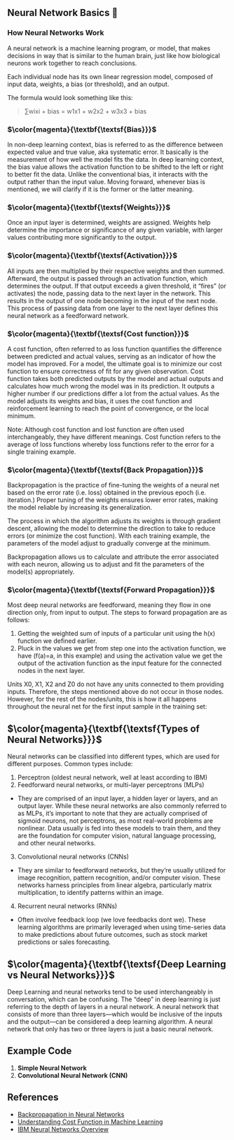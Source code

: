 ## Neural Network Basics 🔑

### **How Neural Networks Work**
A neural network is a machine learning program, or model, that makes decisions in way that is similar to the human brain, just like how biological neurons work together to reach conclusions.

Each individual node has its own linear regression model, composed of input data, weights, a bias (or threshold), and an output.   

The formula would look something like this:
> ∑wixi + bias = w1x1 + w2x2 + w3x3 + bias

###  $\color{magenta}{\textbf{\textsf{Bias}}}$
In non-deep learning context, bias is referred to as the difference between expected value and true value, aka systematic error. It basically is the measurement of how well the model fits the data. In deep learning context, the bias value allows the activation function to be shifted to the left or right to better fit the data. Unlike the conventional bias, it interacts with the output rather than the input value. Moving forward, whenever bias is mentioned, we will clarify if it is the former or the latter meaning.

###  $\color{magenta}{\textbf{\textsf{Weights}}}$
Once an input layer is determined, weights are assigned. Weights help determine the importance or significance of any given variable, with larger values contributing more significantly to the output.

### $\color{magenta}{\textbf{\textsf{Activation}}}$
All inputs are then multiplied by their respective weights and then summed. Afterward, the output is passed through an activation function, which determines the output. If that output exceeds a given threshold, it “fires” (or activates) the node, passing data to the next layer in the network. This results in the output of one node becoming in the input of the next node. This process of passing data from one layer to the next layer defines this neural network as a feedforward network.

### $\color{magenta}{\textbf{\textsf{Cost function}}}$
A cost function, often referred to as loss function quantifies the difference between predicted and actual values, serving as an indicator of how the model has improved. For a model, the ultimate goal is to minimize our cost function to ensure correctness of fit for any given observation. Cost function takes both predicted outputs by the model and actual outputs and calculates how much wrong the model was in its prediction. It outputs a higher number if our predictions differ a lot from the actual values. As the model adjusts its weights and bias, it uses the cost function and reinforcement learning to reach the point of convergence, or the local minimum. 

Note: Although cost function and lost function are often used interchangeably, they have different meanings. 
Cost function refers to the average of loss functions whereby loss functions refer to the error for a single training example.

### $\color{magenta}{\textbf{\textsf{Back Propagation}}}$
Backpropagation is the practice of fine-tuning the weights of a neural net based on the error rate (i.e. loss) obtained in the previous epoch (i.e. iteration.) Proper tuning of the weights ensures lower error rates, making the model reliable by increasing its generalization.

The process in which the algorithm adjusts its weights is through gradient descent, allowing the model to determine the direction to take to reduce errors (or minimize the cost function). With each training example, the parameters of the model adjust to gradually converge at the minimum.    

Backpropagation allows us to calculate and attribute the error associated with each neuron, allowing us to adjust and fit the parameters of the model(s) appropriately.

### $\color{magenta}{\textbf{\textsf{Forward Propagation}}}$
Most deep neural networks are feedforward, meaning they flow in one direction only, from input to output. 
The steps to forward propagation are as follows:

1. Getting the weighted sum of inputs of a particular unit using the h(x) function we defined earlier.
2. Pluck in the values we get from step one into the activation function, we have (f(a)=a, in this example) and using the activation value we get the output of the activation function as the input feature for the connected nodes in the next layer.

Units X0, X1, X2 and Z0 do not have any units connected to them providing inputs. Therefore, the steps mentioned above do not occur in those nodes. However, for the rest of the nodes/units, this is how it all happens throughout the neural net for the first input sample in the training set:

## $\color{magenta}{\textbf{\textsf{Types of Neural Networks}}}$
Neural networks can be classified into different types, which are used for different purposes. 
Common types include:
1. Perceptron (oldest neural network, well at least according to IBM)
2. Feedforward neural networks, or multi-layer perceptrons (MLPs)
- They are comprised of an input layer, a hidden layer or layers, and an output layer. While these neural networks are also commonly referred to as MLPs, it’s important to note that they are actually comprised of sigmoid neurons, not perceptrons, as most real-world problems are nonlinear. Data usually is fed into these models to train them, and they are the foundation for computer vision, natural language processing, and other neural networks.

3. Convolutional neural networks (CNNs)
- They are similar to feedforward networks, but they’re usually utilized for image recognition, pattern recognition, and/or computer vision. These networks harness principles from linear algebra, particularly matrix multiplication, to identify patterns within an image.

4. Recurrent neural networks (RNNs)
- Often involve feedback loop (we love feedbacks dont we). These learning algorithms are primarily leveraged when using time-series data to make predictions about future outcomes, such as stock market predictions or sales forecasting.

## $\color{magenta}{\textbf{\textsf{Deep Learning vs Neural Networks}}}$ 
Deep Learning and neural networks tend to be used interchangeably in conversation, which can be confusing. The “deep” in deep learning is just referring to the depth of layers in a neural network. A neural network that consists of more than three layers—which would be inclusive of the inputs and the output—can be considered a deep learning algorithm. A neural network that only has two or three layers is just a basic neural network.

## Example Code

1. **Simple Neural Network**
2. **Convolutional Neural Network (CNN)**


## References
- [Backpropagation in Neural Networks](https://builtin.com/machine-learning/backpropagation-neural-network)
- [Understanding Cost Function in Machine Learning](https://www.analyticsvidhya.com/blog/2021/02/cost-function-is-no-rocket-science/)
- [IBM Neural Networks Overview](https://www.ibm.com/topics/neural-networks)
